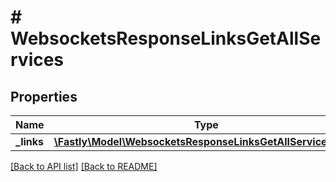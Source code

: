 # # WebsocketsResponseLinksGetAllServices

## Properties

Name | Type | Description | Notes
------------ | ------------- | ------------- | -------------
**_links** | [**\Fastly\Model\WebsocketsResponseLinksGetAllServicesLinks**](WebsocketsResponseLinksGetAllServicesLinks.md) |  | [optional] 


[[Back to API list]](../../README.md#endpoints) [[Back to README]](../../README.md)
